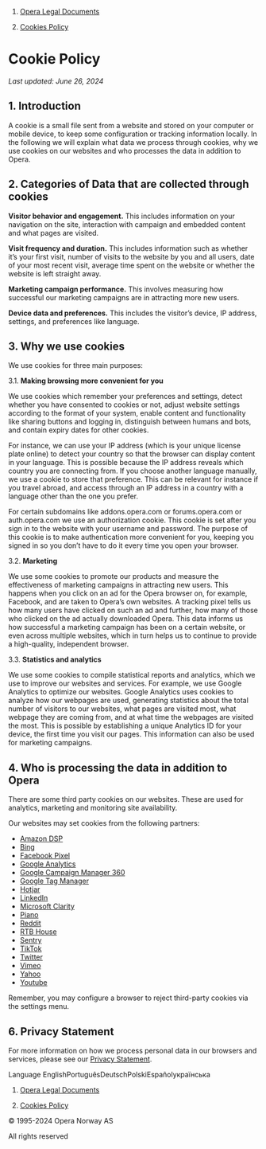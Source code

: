 [](https://opera.com/)

1. [Opera Legal Documents](https://legal.opera.com/)
    
2. [Cookies Policy](https://legal.opera.com/cookies/)
    

Cookie Policy
=============

_Last updated: June 26, 2024_

1\. Introduction
----------------

A cookie is a small file sent from a website and stored on your computer or mobile device, to keep some configuration or tracking information locally. In the following we will explain what data we process through cookies, why we use cookies on our websites and who processes the data in addition to Opera.

2\. Categories of Data that are collected through cookies
---------------------------------------------------------

**Visitor behavior and engagement.** This includes information on your navigation on the site, interaction with campaign and embedded content and what pages are visited.

**Visit frequency and duration.** This includes information such as whether it’s your first visit, number of visits to the website by you and all users, date of your most recent visit, average time spent on the website or whether the website is left straight away.

**Marketing campaign performance.** This involves measuring how successful our marketing campaigns are in attracting more new users.

**Device data and preferences.** This includes the visitor’s device, IP address, settings, and preferences like language.

3\. Why we use cookies
----------------------

We use cookies for three main purposes:

3.1. **Making browsing more convenient for you**

We use cookies which remember your preferences and settings, detect whether you have consented to cookies or not, adjust website settings according to the format of your system, enable content and functionality like sharing buttons and logging in, distinguish between humans and bots, and contain expiry dates for other cookies.

For instance, we can use your IP address (which is your unique license plate online) to detect your country so that the browser can display content in your language. This is possible because the IP address reveals which country you are connecting from. If you choose another language manually, we use a cookie to store that preference. This can be relevant for instance if you travel abroad, and access through an IP address in a country with a language other than the one you prefer.

For certain subdomains like addons.opera.com or forums.opera.com or auth.opera.com we use an authorization cookie. This cookie is set after you sign in to the website with your username and password. The purpose of this cookie is to make authentication more convenient for you, keeping you signed in so you don’t have to do it every time you open your browser.

3.2. **Marketing**

We use some cookies to promote our products and measure the effectiveness of marketing campaigns in attracting new users. This happens when you click on an ad for the Opera browser on, for example, Facebook, and are taken to Opera’s own websites. A tracking pixel tells us how many users have clicked on such an ad and further, how many of those who clicked on the ad actually downloaded Opera. This data informs us how successful a marketing campaign has been on a certain website, or even across multiple websites, which in turn helps us to continue to provide a high-quality, independent browser.

3.3. **Statistics and analytics**

We use some cookies to compile statistical reports and analytics, which we use to improve our websites and services. For example, we use Google Analytics to optimize our websites. Google Analytics uses cookies to analyze how our webpages are used, generating statistics about the total number of visitors to our websites, what pages are visited most, what webpage they are coming from, and at what time the webpages are visited the most. This is possible by establishing a unique Analytics ID for your device, the first time you visit our pages. This information can also be used for marketing campaigns.

4\. Who is processing the data in addition to Opera
---------------------------------------------------

There are some third party cookies on our websites. These are used for analytics, marketing and monitoring site availability.

Our websites may set cookies from the following partners:

* [Amazon DSP](https://advertising.amazon.com/legal/privacy-notice?ref_=a20m_us_fnav_l_prvcy)
* [Bing](https://privacy.microsoft.com/privacystatement)
* [Facebook Pixel](https://www.facebook.com/about/privacy/)
* [Google Analytics](https://www.google.com/policies/privacy)
* [Google Campaign Manager 360](https://support.google.com/tagmanager/answer/9323295?hl=en)
* [Google Tag Manager](https://www.google.com/policies/privacy)
* [Hotjar](https://www.hotjar.com/legal/policies/privacy/)
* [LinkedIn](https://www.linkedin.com/legal/privacy-policy)
* [Microsoft Clarity](https://privacy.microsoft.com/en-gb/privacystatement)
* [Piano](https://piano.io/privacy-policy/)
* [Reddit](https://www.redditinc.com/policies/privacy-policy)
* [RTB House](https://rtbhouse.com/privacy-center)
* [Sentry](https://sentry.io/trust/privacy/)
* [TikTok](https://www.tiktok.com/legal/privacy-policy)
* [Twitter](https://twitter.com/privacy)
* [Vimeo](https://vimeo.com/privacy)
* [Yahoo](https://legal.yahoo.com/)
* [Youtube](https://www.google.com/policies/privacy)

Remember, you may configure a browser to reject third-party cookies via the settings menu.

6\. Privacy Statement
---------------------

For more information on how we process personal data in our browsers and services, please see our [Privacy Statement](https://legal.opera.com/privacy).

Language EnglishPortuguêsDeutschPolskiEspañolукраїнська

[](https://opera.com/)

1. [Opera Legal Documents](https://legal.opera.com/)
    
2. [Cookies Policy](https://legal.opera.com/cookies/)
    

© 1995-2024 Opera Norway AS

All rights reserved